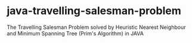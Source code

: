 # java-travelling-salesman-problem
The Travelling Salesman Problem solved by Heuristic Nearest Neighbour and Minimum Spanning Tree (Prim's Algorithm) in JAVA
